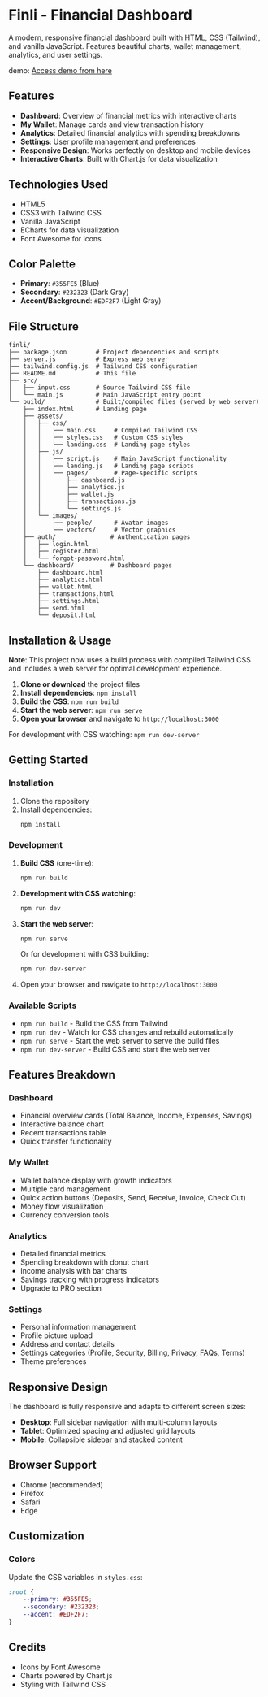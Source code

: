 # Finli - Financial Dashboard

A modern, responsive financial dashboard built with HTML, CSS (Tailwind), and vanilla JavaScript. Features beautiful charts, wallet management, analytics, and user settings.

demo: [Access demo from here](https://finli.abdulbasit.dev)

## Features

- **Dashboard**: Overview of financial metrics with interactive charts
- **My Wallet**: Manage cards and view transaction history
- **Analytics**: Detailed financial analytics with spending breakdowns
- **Settings**: User profile management and preferences
- **Responsive Design**: Works perfectly on desktop and mobile devices
- **Interactive Charts**: Built with Chart.js for data visualization

## Technologies Used

- HTML5
- CSS3 with Tailwind CSS
- Vanilla JavaScript
- ECharts for data visualization
- Font Awesome for icons

## Color Palette

- **Primary**: `#355FE5` (Blue)
- **Secondary**: `#232323` (Dark Gray)
- **Accent/Background**: `#EDF2F7` (Light Gray)

## File Structure

```
finli/
├── package.json        # Project dependencies and scripts
├── server.js           # Express web server
├── tailwind.config.js  # Tailwind CSS configuration
├── README.md           # This file
├── src/
│   ├── input.css       # Source Tailwind CSS file
│   └── main.js         # Main JavaScript entry point
└── build/              # Built/compiled files (served by web server)
    ├── index.html      # Landing page
    ├── assets/
    │   ├── css/
    │   │   ├── main.css     # Compiled Tailwind CSS
    │   │   ├── styles.css   # Custom CSS styles
    │   │   └── landing.css  # Landing page styles
    │   ├── js/
    │   │   ├── script.js    # Main JavaScript functionality
    │   │   ├── landing.js   # Landing page scripts
    │   │   └── pages/       # Page-specific scripts
    │   │       ├── dashboard.js
    │   │       ├── analytics.js
    │   │       ├── wallet.js
    │   │       ├── transactions.js
    │   │       └── settings.js
    │   └── images/
    │       ├── people/      # Avatar images
    │       └── vectors/     # Vector graphics
    ├── auth/               # Authentication pages
    │   ├── login.html
    │   ├── register.html
    │   └── forgot-password.html
    └── dashboard/          # Dashboard pages
        ├── dashboard.html
        ├── analytics.html
        ├── wallet.html
        ├── transactions.html
        ├── settings.html
        ├── send.html
        └── deposit.html
```

## Installation & Usage

**Note**: This project now uses a build process with compiled Tailwind CSS and includes a web server for optimal development experience.

1. **Clone or download** the project files
2. **Install dependencies**: `npm install`
3. **Build the CSS**: `npm run build`
4. **Start the web server**: `npm run serve`
5. **Open your browser** and navigate to `http://localhost:3000`

For development with CSS watching: `npm run dev-server`

## Getting Started

### Installation

1. Clone the repository
2. Install dependencies:
   ```bash
   npm install
   ```

### Development

1. **Build CSS** (one-time):
   ```bash
   npm run build
   ```

2. **Development with CSS watching**:
   ```bash
   npm run dev
   ```

3. **Start the web server**:
   ```bash
   npm run serve
   ```
   Or for development with CSS building:
   ```bash
   npm run dev-server
   ```

4. Open your browser and navigate to `http://localhost:3000`

### Available Scripts

- `npm run build` - Build the CSS from Tailwind
- `npm run dev` - Watch for CSS changes and rebuild automatically
- `npm run serve` - Start the web server to serve the build files
- `npm run dev-server` - Build CSS and start the web server

## Features Breakdown

### Dashboard
- Financial overview cards (Total Balance, Income, Expenses, Savings)
- Interactive balance chart
- Recent transactions table
- Quick transfer functionality

### My Wallet
- Wallet balance display with growth indicators
- Multiple card management
- Quick action buttons (Deposits, Send, Receive, Invoice, Check Out)
- Money flow visualization
- Currency conversion tools

### Analytics
- Detailed financial metrics
- Spending breakdown with donut chart
- Income analysis with bar charts
- Savings tracking with progress indicators
- Upgrade to PRO section

### Settings
- Personal information management
- Profile picture upload
- Address and contact details
- Settings categories (Profile, Security, Billing, Privacy, FAQs, Terms)
- Theme preferences

## Responsive Design

The dashboard is fully responsive and adapts to different screen sizes:
- **Desktop**: Full sidebar navigation with multi-column layouts
- **Tablet**: Optimized spacing and adjusted grid layouts
- **Mobile**: Collapsible sidebar and stacked content

## Browser Support

- Chrome (recommended)
- Firefox
- Safari
- Edge

## Customization

### Colors
Update the CSS variables in `styles.css`:
```css
:root {
    --primary: #355FE5;
    --secondary: #232323;
    --accent: #EDF2F7;
}
```

## Credits

- Icons by Font Awesome
- Charts powered by Chart.js
- Styling with Tailwind CSS
